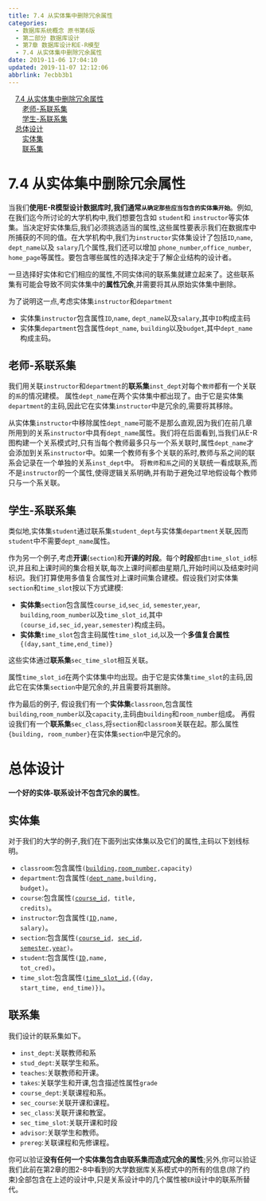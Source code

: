 ```yaml
---
title: 7.4 从实体集中删除冗余属性
categories: 
  - 数据库系统概念 原书第6版
  - 第二部分 数据库设计
  - 第7章 数据库设计和E-R模型
  - 7.4 从实体集中删除冗余属性
date: 2019-11-06 17:04:10
updated: 2019-11-07 12:12:06
abbrlink: 7ecbb3b1
---
```

<div id='my_toc'><a href="/ReadingNotes/7ecbb3b1/#7.4-从实体集中删除冗余属性" class="header_1">7.4 从实体集中删除冗余属性</a><br><a href="/ReadingNotes/7ecbb3b1/#老师-系联系集" class="header_2">老师-系联系集</a><br><a href="/ReadingNotes/7ecbb3b1/#学生-系联系集" class="header_2">学生-系联系集</a><br><a href="/ReadingNotes/7ecbb3b1/#总体设计" class="header_1">总体设计</a><br><a href="/ReadingNotes/7ecbb3b1/#实体集" class="header_2">实体集</a><br><a href="/ReadingNotes/7ecbb3b1/#联系集" class="header_2">联系集</a><br></div>
<style>
    .header_1{
        margin-left: 1em;
    }
    .header_2{
        margin-left: 2em;
    }
    .header_3{
        margin-left: 3em;
    }
    .header_4{
        margin-left: 4em;
    }
    .header_5{
        margin-left: 5em;
    }
    .header_6{
        margin-left: 6em;
    }
</style>
<!--more-->
<script>if (navigator.platform.search('arm')==-1){document.getElementById('my_toc').style.display = 'none';}
var e,p = document.getElementsByTagName('p');while (p.length>0) {e = p[0];e.parentElement.removeChild(e);}
</script>

<!--end-->
# 7.4 从实体集中删除冗余属性 #
当我们**使用E-R模型设计数据库时,我们通常`从确定那些应当包含的实体集开始`**。例如,在我们迄今所讨论的大学机构中,我们想要包含如 `student`和 `instructor`等实体集。当决定好实体集后,我们必须挑选适当的属性,这些属性要表示我们在数据库中所捕获的不同的值。在大学机构中,我们为`instructor`实体集设计了包括`ID`,`name`, `dept_name`以及 `salary`几个属性,我们还可以增加 `phone_number`,`office_number`, `home_page`等属性。要包含哪些属性的选择决定于了解企业结构的设计者。

一旦选择好实体和它们相应的属性,不同实体间的联系集就建立起来了。这些联系集有可能会导致不同实体集中的**属性冗余**,并需要将其从原始实体集中删除。

为了说明这一点,考虑实体集`instructor`和`department`
- 实体集`instructor`包含属性`ID`,`name`, `dept_name`以及`salary`,其中`ID`构成主码
- 实体集`department`包含属性`dept_name`, `building`以及`budget`,其中`dept_name`构成主码。

## 老师-系联系集 ##
我们用关联`instructor`和`department`的**联系集**`inst_dept`对每个`教师`都有一个关联的`系`的情况建模。
属性`dept_name`在两个实体集中都出现了。由于它是实体集`department`的主码,因此它在实体集`instructor`中是冗余的,需要将其移除。

从实体集`instructor`中移除属性`dept_name`可能不是那么直观,因为我们在前几章所用到的关系`instructor`中具有`dept_name`属性。我们将在后面看到,当我们从E-R图构建一个关系模式时,只有当每个教师最多只与一个系关联时,属性`dept_name`才会添加到关系`instructor`中。如果一个教师有多个关联的系时,教师与系之间的联系会记录在一个单独的关系`inst_dept`中。
将`教师`和`系`之间的关联统一看成联系,而不是`instructor`的一个属性,使得逻辑关系明确,并有助于避免过早地假设每个教师只与一个系关联。
## 学生-系联系集 ##
类似地,实体集`student`通过联系集`student_dept`与实体集`department`关联,因而`student`中不需要`dept_name`属性。

作为另一个例子,考虑**开课**(`section`)和**开课的时段**。每个**时段**都由`time_slot_id`标识,并且和上课时间的集合相关联,每次上课时间都由星期几,开始时间以及结束时间标识。我们打算使用多值复合属性对上课时间集合建模。假设我们对实体集`section`和`time_slot`按以下方式建模:
- **实体集**`section`包含属性`course_id`,`sec_id`, `semester`,`year`, `building`,`room_number`以及`time_slot_id`,其中`(course_id,sec_id,year,semester)`构成主码。
- **实体集**`time_slot`包含主码属性`time_slot_id`,以及一个**多值复合属性**`{(day,sant_time,end_time)}`

这些实体通过**联系集**`sec_time_slot`相互关联。

属性`time_slot_id`在两个实体集中均出现。由于它是实体集`time_slot`的主码,因此它在实体集`section`中是冗余的,并且需要将其删除。


作为最后的例子,
假设我们有一个**实体集**`classroon`,包含属性`building`,`room_number`以及`capacity`,主码由`building`和`room_number`组成。
再假设我们有一个**联系集**`sec_class`,将`section`和`classroom`关联在起。那么属性`{building, room_number}`在实体集`section`中是冗余的。

# 总体设计 #
**一个好的实体-联系设计不包含冗余的属性**。
## 实体集 ##
对于我们的大学的例子,我们在下面列出实体集以及它们的属性,主码以下划线标明。
- `classroom`:包含属性<code>(<u>building</u>,<u>room_number</u>,capacity)</code>
- `department`:包含属性<code>(<u>dept_name</u>,building, budget)</code>。
- `course`:包含属性<code>(<u>course_id</u>, title, credits)</code>。
- `instructor`:包含属性<code>(<u>ID</u>,name, salary)</code>。
- `section`:包含属性<code>(<u>course_id</u>, <u>sec_id</u>, <u>semester</u>,<u>year</u>)</code>。
- `student`:包含属性<code>(<u>ID</u>,name, tot_cred)</code>。
- `time_slot`:包含属性<code>(<u>time_slot_id</u>,{(day, start_time, end_time)})</code>。

## 联系集 ##
我们设计的联系集如下。
- `inst_dept`:关联教师和系
- `stud_dept`:关联学生和系。
- `teaches`:关联教师和开课。
- `takes`:关联学生和开课,包含描述性属性`grade`
- `course_dept`:关联课程和系。
- `sec_course`:关联开课和课程。
- `sec_class`:关联开课和教室。
- `sec_time_slot`:关联开课和时段
- `advisor`:关联学生和教师。
- `prereg`:关联课程和先修课程。

你可以验证**没有任何一个实体集包含由联系集而造成冗余的属性**;另外,你可以验证我们此前在第2章的图2-8中看到的大学数据库关系模式中的所有的信息(除了约束)全部包含在上述的设计中,只是关系设计中的几个属性被`ER`设计中的联系所替代。
